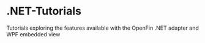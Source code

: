 # .NET-Tutorials
Tutorials exploring the features available with the OpenFin .NET adapter and WPF embedded view
